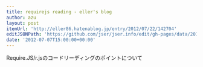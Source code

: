 ```yaml
---
title: requirejs reading - eller's blog
author: azu
layout: post
itemUrl: 'http://eller86.hatenablog.jp/entry/2012/07/22/142704'
editJSONPath: 'https://github.com/jser/jser.info/edit/gh-pages/data/2012/07/index.json'
date: '2012-07-07T15:00:00+00:00'
---
```

Require.JS/r.jsのコードリーディングのポイントについて

